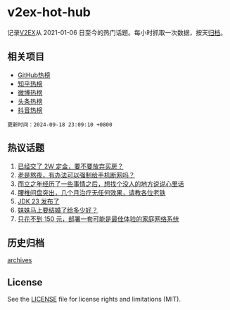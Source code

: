 # v2ex-hot-hub

 记录[V2EX](https://www.v2ex.com/)从 2021-01-06 日至今的热门话题。每小时抓取一次数据，按天[归档](archives)。
 
 ## 相关项目

- [GitHub热榜](https://github.com/lonnyzhang423/github-hot-hub)
- [知乎热榜](https://github.com/lonnyzhang423/zhihu-hot-hub)
- [微博热榜](https://github.com/lonnyzhang423/weibo-hot-hub)
- [头条热榜](https://github.com/lonnyzhang423/toutiao-hot-hub)
- [抖音热榜](https://github.com/lonnyzhang423/douyin-hot-hub)


 `更新时间：2024-09-18 23:09:10 +0800`

## 热议话题

1. [已经交了 2W 定金，要不要放弃买房？](https://www.v2ex.com/t/1073623)
1. [老是熬夜，有办法可以强制给手机断网吗？](https://www.v2ex.com/t/1073561)
1. [而立之年经历了一些事情之后，想找个没人的地方说说心里话](https://www.v2ex.com/t/1073548)
1. [腰椎间盘突出，几个月治疗无任何效果，请教各位老铁](https://www.v2ex.com/t/1073621)
1. [JDK 23 发布了](https://www.v2ex.com/t/1073571)
1. [妹妹马上要结婚了给多少好？](https://www.v2ex.com/t/1073643)
1. [只花不到 150 元，部署一套可能是最佳体验的家庭网络系统](https://www.v2ex.com/t/1073554)

## 历史归档

[archives](archives)

## License

See the [LICENSE](LICENSE) file for license rights and limitations (MIT).
